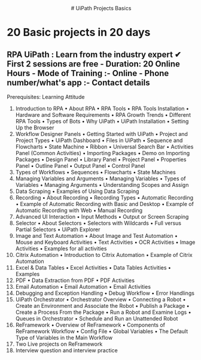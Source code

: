 <center># UiPath Projects Basics</center>

20 Basic projects in 20 days
==========================

RPA UiPath : Learn from the industry expert
✔ First 2 sessions are free
    - Duration: 20 Online Hours
    - Mode of Training :- Online
    - Phone number/what's app :-
Contact details
------------------------

Prerequisites: Learning Attitude

1. Introduction to RPA
    • About RPA
    • RPA Tools
    • RPA Tools Installation
    • Hardware and Software Requirements
    • RPA Growth Trends
    • Different RPA Tools
    • Types of Bots
    • Why UiPath
    • UiPath Installation
    • Setting Up the Browser
2. Workflow Designer Panels
    • Getting Started with UiPath
    • Project and Project Types
    • UiPath Dashboard
    • Files in UiPath
    • Sequence and Flowcharts
    • State Machine
    • Ribbon
    • Universal Search Bar
    • Activities Panel (Common Activities)
    • Importing Packages
    • Demo on Importing Packages
    • Design Panel
    • Library Panel
    • Project Panel
    • Properties Panel
    • Outline Panel
    • Output Panel
    • Control Panel
3. Types of Workflows
    • Sequences
    • Flowcharts
    • State Machines
4. Managing Variables and Arguments
    • Managing Variables
    • Types of Variables
    • Managing Arguments
    • Understanding Scopes and Assign
5. Data Scraping
    • Examples of Using Data Scraping
6. Recording
    • About Recording
    • Recording Types
    • Automatic Recording
    • Example of Automatic Recording with Basic and Desktop
    • Example of Automatic Recording with Web
    • Manual Recording
7. Advanced UI Interaction
    • Input Methods
    • Output or Screen Scraping
8. Selector
    • About Selectors
    • Selectors with Wildcards
    • Full versus Partial Selectors
    • UiPath Explorer
9. Image and Text Automation
    • About Image and Test Automation
    • Mouse and Keyboard Activities
    • Text Activities
    • OCR Activities
    • Image Activities
    • Examples for all activities
10. Citrix Automation
    • Introduction to Citrix Automation
    • Example of Citrix Automation
11. Excel & Data Tables
    • Excel Activities
    • Data Tables Activities
    • Examples
12. PDF
    • Data Extraction from PDF
    • PDF Activities
13. Email Automation
    • Email Automation
    • Email Activities
14. Debugging and Exception Handling
    • Debug Workflow
    • Error Handlings
15. UiPath Orchestrator
    • Orchestrator Overview
    • Connecting a Robot
    • Create an Environment and Associate the Robot
    • Publish a Package
    • Create a Process From the Package
    • Run a Robot and Examine Logs
    • Queues in Orchestrator
    • Schedule and Run an Unattended Robot
16. ReFramework
    • Overview of ReFramework
    • Components of ReFramework Workflow
    • Config File
    • Global Variables
    • The Default Type of Variables in the Main Workflow
17. Two Live projects on ReFramework
18. Interview question and interview practice
